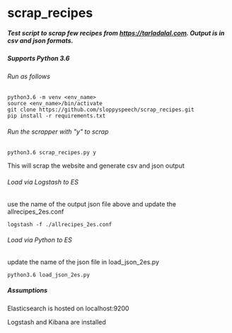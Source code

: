 # scrap_recipes
##### Test script to scrap few recipes from https://tarladalal.com. Output is in csv and json formats.

##### Supports Python 3.6
###### Run as follows 
```
python3.6 -m venv <env_name>
source <env_name>/bin/activate
git clone https://github.com/sloppyspeech/scrap_recipes.git
pip install -r requirements.txt
```
###### Run the scrapper with "y" to scrap
```
python3.6 scrap_recipes.py y 
```
This will scrap the website and generate csv and json output

###### Load via Logstash to ES
use the name of the output json file above and update the allrecipes_2es.conf
```
logstash -f ./allrecipes_2es.conf
```

###### Load via Python to ES
update the name of the json file in load_json_2es.py
```
python3.6 load_json_2es.py
````

##### Assumptions
Elasticsearch is hosted on localhost:9200

Logstash and Kibana are installed
